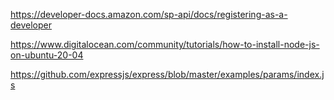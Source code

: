 https://developer-docs.amazon.com/sp-api/docs/registering-as-a-developer

https://www.digitalocean.com/community/tutorials/how-to-install-node-js-on-ubuntu-20-04

https://github.com/expressjs/express/blob/master/examples/params/index.js